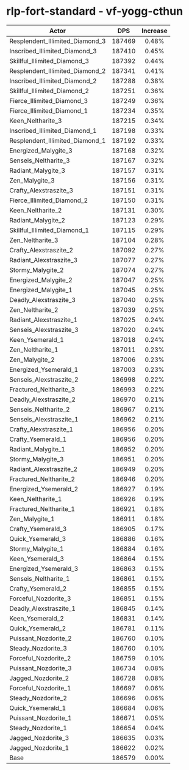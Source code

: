 # rlp-fort-standard - vf-yogg-cthun
| Actor | DPS | Increase |
|---|:---:|:---:|
|Resplendent_Illimited_Diamond_3|187469|0.48%|
|Inscribed_Illimited_Diamond_3|187410|0.45%|
|Skillful_Illimited_Diamond_3|187392|0.44%|
|Resplendent_Illimited_Diamond_2|187341|0.41%|
|Inscribed_Illimited_Diamond_2|187288|0.38%|
|Skillful_Illimited_Diamond_2|187251|0.36%|
|Fierce_Illimited_Diamond_3|187249|0.36%|
|Fierce_Illimited_Diamond_1|187234|0.35%|
|Keen_Neltharite_3|187215|0.34%|
|Inscribed_Illimited_Diamond_1|187198|0.33%|
|Resplendent_Illimited_Diamond_1|187192|0.33%|
|Energized_Malygite_3|187168|0.32%|
|Senseis_Neltharite_3|187167|0.32%|
|Radiant_Malygite_3|187157|0.31%|
|Zen_Malygite_3|187156|0.31%|
|Crafty_Alexstraszite_3|187151|0.31%|
|Fierce_Illimited_Diamond_2|187150|0.31%|
|Keen_Neltharite_2|187131|0.30%|
|Radiant_Malygite_2|187123|0.29%|
|Skillful_Illimited_Diamond_1|187115|0.29%|
|Zen_Neltharite_3|187104|0.28%|
|Crafty_Alexstraszite_2|187092|0.27%|
|Radiant_Alexstraszite_3|187077|0.27%|
|Stormy_Malygite_2|187074|0.27%|
|Energized_Malygite_2|187047|0.25%|
|Energized_Malygite_1|187045|0.25%|
|Deadly_Alexstraszite_3|187040|0.25%|
|Zen_Neltharite_2|187039|0.25%|
|Radiant_Alexstraszite_1|187025|0.24%|
|Senseis_Alexstraszite_3|187020|0.24%|
|Keen_Ysemerald_1|187018|0.24%|
|Zen_Neltharite_1|187011|0.23%|
|Zen_Malygite_2|187006|0.23%|
|Energized_Ysemerald_1|187003|0.23%|
|Senseis_Alexstraszite_2|186998|0.22%|
|Fractured_Neltharite_3|186993|0.22%|
|Deadly_Alexstraszite_2|186970|0.21%|
|Senseis_Neltharite_2|186967|0.21%|
|Senseis_Alexstraszite_1|186962|0.21%|
|Crafty_Alexstraszite_1|186956|0.20%|
|Crafty_Ysemerald_1|186956|0.20%|
|Radiant_Malygite_1|186952|0.20%|
|Stormy_Malygite_3|186951|0.20%|
|Radiant_Alexstraszite_2|186949|0.20%|
|Fractured_Neltharite_2|186946|0.20%|
|Energized_Ysemerald_2|186927|0.19%|
|Keen_Neltharite_1|186926|0.19%|
|Fractured_Neltharite_1|186921|0.18%|
|Zen_Malygite_1|186911|0.18%|
|Crafty_Ysemerald_3|186905|0.17%|
|Quick_Ysemerald_3|186886|0.16%|
|Stormy_Malygite_1|186884|0.16%|
|Keen_Ysemerald_3|186864|0.15%|
|Energized_Ysemerald_3|186863|0.15%|
|Senseis_Neltharite_1|186861|0.15%|
|Crafty_Ysemerald_2|186855|0.15%|
|Forceful_Nozdorite_3|186851|0.15%|
|Deadly_Alexstraszite_1|186845|0.14%|
|Keen_Ysemerald_2|186831|0.14%|
|Quick_Ysemerald_2|186781|0.11%|
|Puissant_Nozdorite_2|186760|0.10%|
|Steady_Nozdorite_3|186760|0.10%|
|Forceful_Nozdorite_2|186759|0.10%|
|Puissant_Nozdorite_3|186734|0.08%|
|Jagged_Nozdorite_2|186728|0.08%|
|Forceful_Nozdorite_1|186697|0.06%|
|Steady_Nozdorite_2|186696|0.06%|
|Quick_Ysemerald_1|186684|0.06%|
|Puissant_Nozdorite_1|186671|0.05%|
|Steady_Nozdorite_1|186654|0.04%|
|Jagged_Nozdorite_3|186635|0.03%|
|Jagged_Nozdorite_1|186622|0.02%|
|Base|186579|0.00%|
